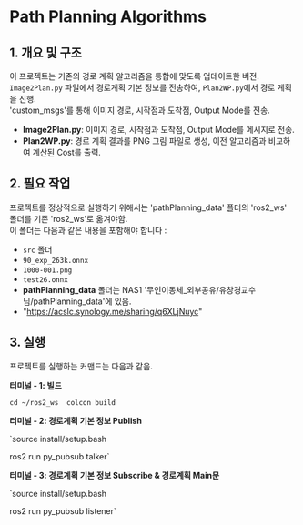 Path Planning Algorithms
========================

1\. 개요 및 구조
-----------

이 프로젝트는 기존의 경로 계획 알고리즘을 통합에 맞도록 업데이트한 버전.  
`Image2Plan.py` 파일에서 경로계획 기본 정보를 전송하여, `Plan2WP.py`에서 경로 계획을 진행.  
'custom_msgs'를 통해 이미지 경로, 시작점과 도착점, Output Mode를 전송.  


*   **Image2Plan.py**: 이미지 경로, 시작점과 도착점, Output Mode를 메시지로 전송.
*   **Plan2WP.py**: 경로 계획 결과를 PNG 그림 파일로 생성, 이전 알고리즘과 비교하여 계산된 Cost를 출력.

2\. 필요 작업
---------

프로젝트를 정상적으로 실행하기 위해서는 'pathPlanning\_data' 폴더의 'ros2_ws' 폴더를 기존 'ros2_ws'로 옮겨야함.  
이 폴더는 다음과 같은 내용을 포함해야 합니다 :

*   `src` 폴더
*   `90_exp_263k.onnx`
*   `1000-001.png`
*   `test26.onnx`
*   **pathPlanning_data** 폴더는 NAS1 '무인이동체_외부공유/유창경교수님/pathPlanning_data'에 있음.
*   "https://acslc.synology.me/sharing/q6XLjNuyc"


3\. 실행
-----------


프로젝트를 실행하는 커맨드는 다음과 같음.

**터미널 - 1: 빌드**

`cd ~/ros2_ws  colcon build`

**터미널 - 2: 경로계획 기본 정보 Publish**

`source install/setup.bash  

 ros2 run py_pubsub talker`

**터미널 - 3: 경로계획 기본 정보 Subscribe & 경로계획 Main문**

`source install/setup.bash  

 ros2 run py_pubsub listener`


